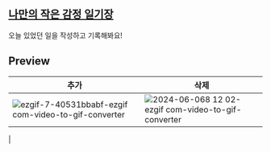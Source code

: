 [나만의 작은 감정 일기장](https://emotion-diary-tan-sigma.vercel.app/)
---
오늘 있었던 일을 작성하고 기록해봐요!


Preview
---
|추가|삭제|
|------|------|
|![ezgif-7-40531bbabf-ezgif com-video-to-gif-converter](https://github.com/yammyam/emotion_diary/assets/96424434/a0d16ec0-c217-46f8-8ca7-bca46834f7f8)|![2024-06-068 12 02-ezgif com-video-to-gif-converter](https://github.com/yammyam/emotion_diary/assets/96424434/05505c5a-048d-4b57-9217-83e9299f343d)
|


